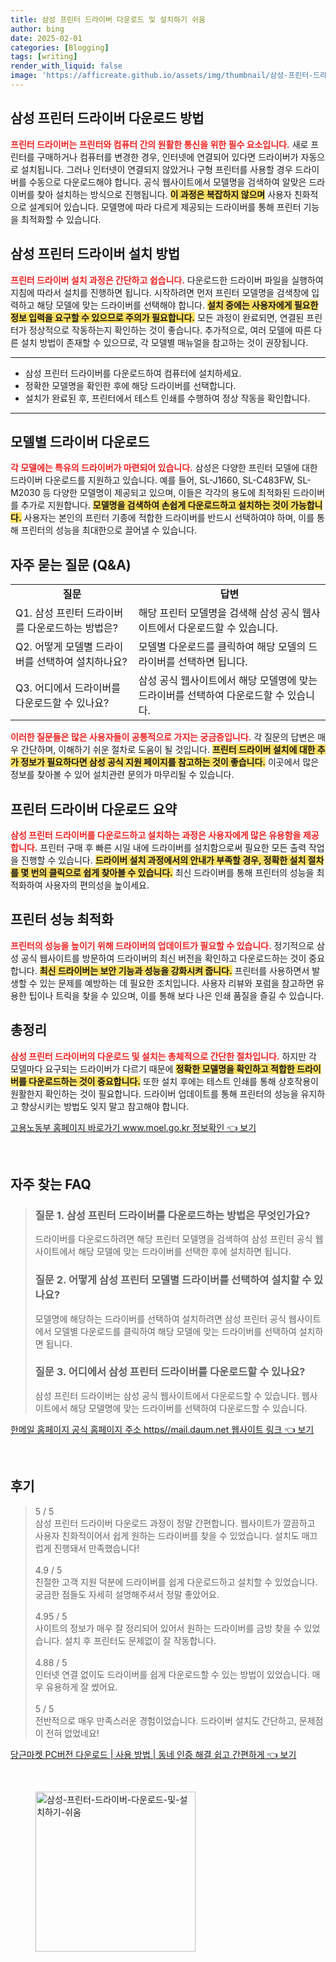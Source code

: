 ```yaml
---
title: 삼성 프린터 드라이버 다운로드 및 설치하기 쉬움
author: bing
date: 2025-02-01
categories: [Blogging]
tags: [writing]
render_with_liquid: false
image: 'https://afficreate.github.io/assets/img/thumbnail/삼성-프린터-드라이버-다운로드-및-설치하기-쉬움.webp'
---
```



<h2 id='프린터 드라이버 다운로드 방법'>삼성 프린터 드라이버 다운로드 방법</h2>

<p><b><span style="color: #ee2323;">프린터 드라이버는 프린터와 컴퓨터 간의 원활한 통신을 위한 필수 요소입니다.</span></b> 새로 프린터를 구매하거나 컴퓨터를 변경한 경우, 인터넷에 연결되어 있다면 드라이버가 자동으로 설치됩니다. 그러나 인터넷이 연결되지 않았거나 구형 프린터를 사용할 경우 드라이버를 수동으로 다운로드해야 합니다. 공식 웹사이트에서 모델명을 검색하여 알맞은 드라이버를 찾아 설치하는 방식으로 진행됩니다. <b><span style="background-color: #ffe066;">이 과정은 복잡하지 않으며</span></b> 사용자 친화적으로 설계되어 있습니다. 모델명에 따라 다르게 제공되는 드라이버를 통해 프린터 기능을 최적화할 수 있습니다.</p>

<h2 id='설치 방법'>삼성 프린터 드라이버 설치 방법</h2>

<p><b><span style="color: #ee2323;">프린터 드라이버 설치 과정은 간단하고 쉽습니다.</span></b> 다운로드한 드라이버 파일을 실행하여 지침에 따라서 설치를 진행하면 됩니다. 시작하려면 먼저 프린터 모델명을 검색창에 입력하고 해당 모델에 맞는 드라이버를 선택해야 합니다. <b><span style="background-color: #ffe066;">설치 중에는 사용자에게 필요한 정보 입력을 요구할 수 있으므로 주의가 필요합니다.</span></b> 모든 과정이 완료되면, 연결된 프린터가 정상적으로 작동하는지 확인하는 것이 좋습니다. 추가적으로, 여러 모델에 따른 다른 설치 방법이 존재할 수 있으므로, 각 모델별 매뉴얼을 참고하는 것이 권장됩니다.</p>

<hr />

<ul>
    <li>삼성 프린터 드라이버를 다운로드하여 컴퓨터에 설치하세요.</li>
    <li>정확한 모델명을 확인한 후에 해당 드라이버를 선택합니다.</li>
    <li>설치가 완료된 후, 프린터에서 테스트 인쇄를 수행하여 정상 작동을 확인합니다.</li>
</ul>

<hr />

<h2 id='모델별 드라이버 다운로드'>모델별 드라이버 다운로드</h2>

<p><b><span style="color: #ee2323;">각 모델에는 특유의 드라이버가 마련되어 있습니다.</span></b> 삼성은 다양한 프린터 모델에 대한 드라이버 다운로드를 지원하고 있습니다. 예를 들어, SL-J1660, SL-C483FW, SL-M2030 등 다양한 모델명이 제공되고 있으며, 이들은 각각의 용도에 최적화된 드라이버를 추가로 지원합니다. <b><span style="background-color: #ffe066;">모델명을 검색하여 손쉽게 다운로드하고 설치하는 것이 가능합니다.</span></b> 사용자는 본인의 프린터 기종에 적합한 드라이버를 반드시 선택하여야 하며, 이를 통해 프린터의 성능을 최대한으로 끌어낼 수 있습니다.</p>

<h2 id='자주 묻는 질문'>자주 묻는 질문 (Q&A)</h2>

<table>
    <tr>
        <td style="text-align: center; height: 17px;"><b>질문</b></td>
        <td style="text-align: center; height: 17px;"><b>답변</b></td>
    </tr>
    <tr>
        <td>Q1. 삼성 프린터 드라이버를 다운로드하는 방법은?</td>
        <td>해당 프린터 모델명을 검색해 삼성 공식 웹사이트에서 다운로드할 수 있습니다.</td>
    </tr>
    <tr>
        <td>Q2. 어떻게 모델별 드라이버를 선택하여 설치하나요?</td>
        <td>모델별 다운로드를 클릭하여 해당 모델의 드라이버를 선택하면 됩니다.</td>
    </tr>
    <tr>
        <td>Q3. 어디에서 드라이버를 다운로드할 수 있나요?</td>
        <td>삼성 공식 웹사이트에서 해당 모델명에 맞는 드라이버를 선택하여 다운로드할 수 있습니다.</td>
    </tr>
</table>

<p><b><span style="color: #ee2323;">이러한 질문들은 많은 사용자들이 공통적으로 가지는 궁금증입니다.</span></b> 각 질문의 답변은 매우 간단하며, 이해하기 쉬운 절차로 도움이 될 것입니다. <b><span style="background-color: #ffe066;">프린터 드라이버 설치에 대한 추가 정보가 필요하다면 삼성 공식 지원 페이지를 참고하는 것이 좋습니다.</span></b> 이곳에서 많은 정보를 찾아볼 수 있어 설치관련 문의가 마무리될 수 있습니다.</p>

<h2 id='프린터 드라이버 다운로드 요약'>프린터 드라이버 다운로드 요약</h2>

<p><b><span style="color: #ee2323;">삼성 프린터 드라이버를 다운로드하고 설치하는 과정은 사용자에게 많은 유용함을 제공합니다.</span></b> 프린터 구매 후 빠른 시일 내에 드라이버를 설치함으로써 필요한 모든 출력 작업을 진행할 수 있습니다. <b><span style="background-color: #ffe066;">드라이버 설치 과정에서의 안내가 부족할 경우, 정확한 설치 절차를 몇 번의 클릭으로 쉽게 찾아볼 수 있습니다.</span></b> 최신 드라이버를 통해 프린터의 성능을 최적화하여 사용자의 편의성을 높이세요.</p>

<h2 id='프린터 성능 최적화'>프린터 성능 최적화</h2>

<p><b><span style="color: #ee2323;">프린터의 성능을 높이기 위해 드라이버의 업데이트가 필요할 수 있습니다.</span></b> 정기적으로 삼성 공식 웹사이트를 방문하여 드라이버의 최신 버전을 확인하고 다운로드하는 것이 중요합니다. <b><span style="background-color: #ffe066;">최신 드라이버는 보안 기능과 성능을 강화시켜 줍니다.</span></b> 프린터를 사용하면서 발생할 수 있는 문제를 예방하는 데 필요한 조치입니다. 사용자 리뷰와 포럼을 참고하면 유용한 팁이나 트릭을 찾을 수 있으며, 이를 통해 보다 나은 인쇄 품질을 즐길 수 있습니다.</p>

<h2 id='총정리'>총정리</h2>

<p><b><span style="color: #ee2323;">삼성 프린터 드라이버의 다운로드 및 설치는 총체적으로 간단한 절차입니다.</span></b> 하지만 각 모델마다 요구되는 드라이버가 다르기 때문에 <b><span style="background-color: #ffe066;">정확한 모델명을 확인하고 적합한 드라이버를 다운로드하는 것이 중요합니다.</span></b> 또한 설치 후에는 테스트 인쇄를 통해 상호작용이 원활한지 확인하는 것이 필요합니다. 드라이버 업데이트를 통해 프린터의 성능을 유지하고 향상시키는 방법도 잊지 말고 참고해야 합니다.</p>


<p><a class="click-button" title="고용노동부 홈페이지 바로가기 www.moel.go.kr 정보확인" href="https://afficreate.github.io/posts/%EA%B3%A0%EC%9A%A9%EB%85%B8%EB%8F%99%EB%B6%80-%ED%99%88%ED%8E%98%EC%9D%B4%EC%A7%80-%EB%B0%94%EB%A1%9C%EA%B0%80%EA%B8%B0-www.moel.go.kr-%EC%A0%95%EB%B3%B4%ED%99%95%EC%9D%B8/" rel="dofollow">고용노동부 홈페이지 바로가기 www.moel.go.kr 정보확인 👈 보기</a></p><br>
<h2 id='자주_찾는_FAQ'>자주 찾는 FAQ</h2>
<div itemscope="" itemtype="https://schema.org/FAQPage"> 
<blockquote> 
<div itemscope="" itemprop="mainEntity" itemtype="https://schema.org/Question"> 
<h3 itemprop="name">질문 1. 삼성 프린터 드라이버를 다운로드하는 방법은 무엇인가요?</h3> 
<div itemscope="" itemprop="acceptedAnswer" itemtype="https://schema.org/Answer"> 
<span itemprop="text"> 
<p>드라이버를 다운로드하려면 해당 프린터 모델명을 검색하여 삼성 프린터 공식 웹사이트에서 해당 모델에 맞는 드라이버를 선택한 후에 설치하면 됩니다.</p> 
</span> 
</div> 
</div> 
<div itemscope="" itemprop="mainEntity" itemtype="https://schema.org/Question"> 
<h3 itemprop="name">질문 2. 어떻게 삼성 프린터 모델별 드라이버를 선택하여 설치할 수 있나요?</h3> 
<div itemscope="" itemprop="acceptedAnswer" itemtype="https://schema.org/Answer"> 
<span itemprop="text"> 
<p>모델명에 해당하는 드라이버를 선택하여 설치하려면 삼성 프린터 공식 웹사이트에서 모델별 다운로드를 클릭하여 해당 모델에 맞는 드라이버를 선택하여 설치하면 됩니다.</p> 
</span> 
</div> 
</div> 
<div itemscope="" itemprop="mainEntity" itemtype="https://schema.org/Question"> 
<h3 itemprop="name">질문 3. 어디에서 삼성 프린터 드라이버를 다운로드할 수 있나요?</h3> 
<div itemscope="" itemprop="acceptedAnswer" itemtype="https://schema.org/Answer"> 
<span itemprop="text"> 
<p>삼성 프린터 드라이버는 삼성 공식 웹사이트에서 다운로드할 수 있습니다. 웹사이트에서 해당 모델명에 맞는 드라이버를 선택하여 다운로드할 수 있습니다.</p> 
</span> 
</div> 
</div> 
</blockquote> 
</div>
<p><a class="click-button" title="한메일 홈페이지 공식 홈페이지 주소 https//mail.daum.net 웹사이트 링크" href="https://afficreate.github.io/posts/%ED%95%9C%EB%A9%94%EC%9D%BC-%ED%99%88%ED%8E%98%EC%9D%B4%EC%A7%80-%EA%B3%B5%EC%8B%9D-%ED%99%88%ED%8E%98%EC%9D%B4%EC%A7%80-%EC%A3%BC%EC%86%8C-httpsmail.daum.net-%EC%9B%B9%EC%82%AC%EC%9D%B4%ED%8A%B8-%EB%A7%81%ED%81%AC/" rel="dofollow">한메일 홈페이지 공식 홈페이지 주소 https//mail.daum.net 웹사이트 링크 👈 보기</a></p><br>
<h2 id='후기'>후기</h2>
<div itemscope itemtype="https://schema.org/Product">
  <blockquote>
  <div itemprop="review" itemscope itemtype="https://schema.org/Review">
      <div itemprop="reviewRating" itemscope itemtype="https://schema.org/Rating"> <span itemprop="ratingValue">5</span> / <span itemprop="bestRating">5</span> </div>
      <span itemprop="reviewBody">삼성 프린터 드라이버 다운로드 과정이 정말 간편합니다. 웹사이트가 깔끔하고 사용자 친화적이어서 쉽게 원하는 드라이버를 찾을 수 있었습니다. 설치도 매끄럽게 진행돼서 만족했습니다!</span>
  </div>
  <br>
  <div itemprop="review" itemscope itemtype="https://schema.org/Review">
      <div itemprop="reviewRating" itemscope itemtype="https://schema.org/Rating"> <span itemprop="ratingValue">4.9</span> / <span itemprop="bestRating">5</span> </div>
      <span itemprop="reviewBody">친절한 고객 지원 덕분에 드라이버를 쉽게 다운로드하고 설치할 수 있었습니다. 궁금한 점들도 자세히 설명해주셔서 정말 좋았어요.</span>
  </div>
  <br>
  <div itemprop="review" itemscope itemtype="https://schema.org/Review">
      <div itemprop="reviewRating" itemscope itemtype="https://schema.org/Rating"> <span itemprop="ratingValue">4.95</span> / <span itemprop="bestRating">5</span> </div>
      <span itemprop="reviewBody">사이트의 정보가 매우 잘 정리되어 있어서 원하는 드라이버를 금방 찾을 수 있었습니다. 설치 후 프린터도 문제없이 잘 작동합니다.</span>
  </div>
  <br>
  <div itemprop="review" itemscope itemtype="https://schema.org/Review">
      <div itemprop="reviewRating" itemscope itemtype="https://schema.org/Rating"> <span itemprop="ratingValue">4.88</span> / <span itemprop="bestRating">5</span> </div>
      <span itemprop="reviewBody">인터넷 연결 없이도 드라이버를 쉽게 다운로드할 수 있는 방법이 있었습니다. 매우 유용하게 잘 썼어요.</span>
  </div>
  <br>
  <div itemprop="review" itemscope itemtype="https://schema.org/Review">
      <div itemprop="reviewRating" itemscope itemtype="https://schema.org/Rating"> <span itemprop="ratingValue">5</span> / <span itemprop="bestRating">5</span> </div>
      <span itemprop="reviewBody">전반적으로 매우 만족스러운 경험이었습니다. 드라이버 설치도 간단하고, 문제점이 전혀 없었네요!</span>
  </div>
  </blockquote>
</div>
<p><a class="click-button" title="당근마켓 PC버전 다운로드 | 사용 방법 | 동네 인증 해결 쉽고 간편하게" href="https://afficreate.github.io/posts/%EB%8B%B9%EA%B7%BC%EB%A7%88%EC%BC%93-PC%EB%B2%84%EC%A0%84-%EB%8B%A4%EC%9A%B4%EB%A1%9C%EB%93%9C-%EC%82%AC%EC%9A%A9-%EB%B0%A9%EB%B2%95-%EB%8F%99%EB%84%A4-%EC%9D%B8%EC%A6%9D-%ED%95%B4%EA%B2%B0-%EC%89%BD%EA%B3%A0-%EA%B0%84%ED%8E%B8%ED%95%98%EA%B2%8C/" rel="dofollow">당근마켓 PC버전 다운로드 | 사용 방법 | 동네 인증 해결 쉽고 간편하게 👈 보기</a></p><br>
<figure class="image"><img src="https://afficreate.github.io/assets/img/thumbnail/삼성-프린터-드라이버-다운로드-및-설치하기-쉬움.webp" alt="삼성-프린터-드라이버-다운로드-및-설치하기-쉬움" width="256" height="256"></figure>